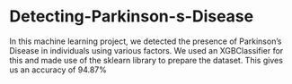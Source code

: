 # Detecting-Parkinson-s-Disease
In this machine learning project, we  detected the presence of Parkinson’s Disease in individuals using various factors. We used an XGBClassifier for this and made use of the sklearn library to prepare the dataset. This gives us an accuracy of 94.87%
